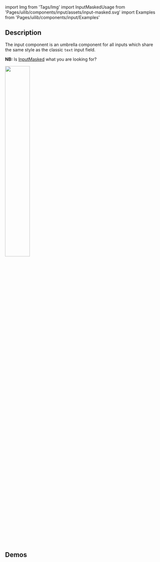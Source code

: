 import Img from 'Tags/Img'
import InputMaskedUsage from 'Pages/uilib/components/input/assets/input-masked.svg'
import Examples from 'Pages/uilib/components/input/Examples'

## Description

The input component is an umbrella component for all inputs which share the same style as the classic `text` input field.

**NB:** Is [InputMasked](/uilib/components/input-masked/) what you are looking for?

<Img width="40%" src={InputMaskedUsage} caption="Consider using input field with a mask" className="mint-green-12" />

## Demos

<Examples />
